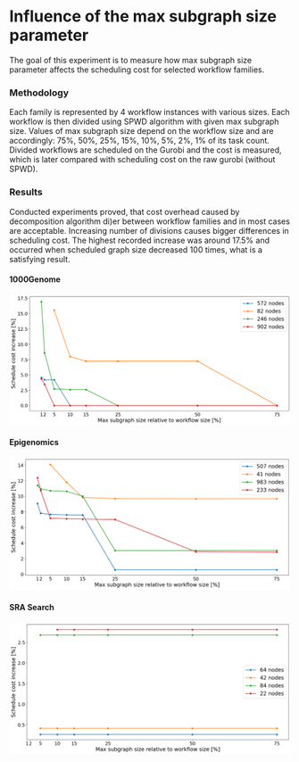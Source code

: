 # Influence of the max subgraph size parameter

The goal of this experiment is to measure how max subgraph size parameter affects the
scheduling cost for selected workflow families.

### Methodology

Each family is represented by 4 workflow instances with various sizes. Each workflow is then divided using SPWD
algorithm with given max subgraph size.
Values of max subgraph size depend on the workflow size and are accordingly: 75%, 50%, 25%, 15%, 10%, 5%, 2%, 1% of its
task count. Divided workflows are scheduled on the Gurobi and the cost is measured, which is later compared with
scheduling cost on the raw gurobi (without SPWD).

### Results

Conducted experiments proved, that cost overhead caused by decomposition algorithm
di)er between workflow families and in most cases are acceptable. Increasing number of divisions causes bigger
differences in scheduling cost. The highest recorded increase was around
17.5% and occurred when scheduled graph size decreased 100 times, what is a satisfying result.

#### 1000Genome

![experiment results](./1000genome/cost_increase_plot_genome.png)

#### Epigenomics

![experiment results](./Epigenomics/cost_increase_plot_epigenomics.png)

#### SRA Search

![experiment results](./SRA_Search/cost_increase_plot_srasearch.png)